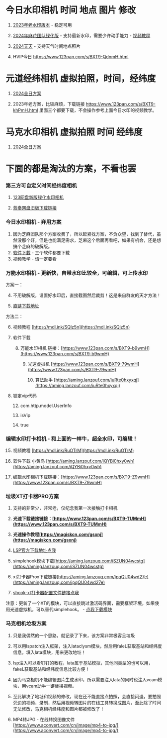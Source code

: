 # 今日水印相机 时间 地点 图片 修改

1. [2023年老水印版本](https://www.123pan.com/s/BXT9-ZtYmH.html) - 稳定可用

3. [2024年麻花团队绿化版](https://www.123pan.com/s/BXT9-DLPmH.html "2024年麻花团队绿化版") - 支持最新水印，需要少许动手能力 - [视频教程](https://flowus.cn/haoruan/share/dfd8cea7-db11-42aa-8e01-9276783feff3 "视频教程")

3. [2024天天](https://tg.2345faka.com/liebiao/425650552D5F2126 " ") - 支持天气时间地点照片

4. HVIP今日 https://www.123pan.com/s/BXT9-QdnmH.html

# 元道经纬相机 虚拟拍照，时间，经纬度

1. [2024全日方案](https://tg.2345faka.com/liebiao/4687C9B3A1814C69 "2024全日方案")

2. 2023年老方案，比较麻烦，下载链接 https://www.123pan.com/s/BXT9-khPmH.html
里面三个都要下载，不会操作参考上面今日水印的视频教学。

# 马克水印相机 虚拟拍照 时间 经纬度

1. [2024全日方案](https://tg.2345faka.com/liebiao/4687C9B3A1814C69 "2024全日方案")

# 下面的都是淘汰的方案，不看也罢

### 第三方可自定义时间经纬度相机

1. [123网盘新版绿化水印相机](https://www.123pan.com/s/BXT9-w3YmH.html)

2. [蓝奏网盘旧版下载链接](https://aming.lanzouq.com/b05ht0o1c)

### 今日水印相机 - 弃用方案

1. 因为芝麻团队那个方案收费了，所以赶紧找方案，不负众望，找到了替代，虽然没那个好，但是也能满足需求，芝麻这个后面再看吧，如果有机会，还是想搞个芝麻的破解版。
2. [软件下载](https://www.123pan.com/s/BXT9-P3YmH.html) - 三个软件都要下载
3. [视频教学](https://wp.haoruan.cc/%E6%95%99%E7%A8%8B%E8%A7%86%E9%A2%91/%E8%A7%86%E9%A2%91%E6%95%99%E7%A8%8B/%E4%BB%8A%E6%97%A5%E6%B0%B4%E5%8D%B0%E7%9B%B8%E6%9C%BA%E6%A8%A1%E5%9D%97%E6%95%99%E7%A8%8B.mp4) - 请一定要看


### 万能水印相机 - 更新快，自带水印比较全，可编辑，可上传水印

方案一：

  4. 不用破解版，设置好水印后，直接截图然后裁剪！这是来自群友的天才方法！

  5. [直链下载地址](https://api.utap.vip/download/app)

方法二：

  6. 视频教程 [https://mdl.ink/SQlz5n](https://mdl.ink/SQlz5n)

  7. 软件下载

        8. 万能水印相机 链接：[https://www.123pan.com/s/BXT9-b9wmH](https://www.123pan.com/s/BXT9-b9wmH)

            9. 光速虚拟机 [https://www.123pan.com/s/BXT9-79wmH](https://www.123pan.com/s/BXT9-79wmH)

                10. 算法助手 [https://aming.lanzouf.com/iuRte0hxyxqj](https://aming.lanzouf.com/iuRte0hxyxqj)

  11. 锁定vip代码

        12. com.http.model.UserInfo
        
        13. isVip
        
        14. true

### 编辑水印打卡相机 - 和上面的一样牛，超全水印，可编辑！

15. 视频教程  [https://mdl.ink/RuOTrM](https://mdl.ink/RuOTrM)

16. 软件下载 小黄鸟 [https://aming.lanzouf.com/iQYBi0hxy0wh](https://aming.lanzouf.com/iQYBi0hxy0wh)

17. 编辑水印相机下载链接：[https://www.123pan.com/s/BXT9-Z9wmH](https://www.123pan.com/s/BXT9-Z9wmH)



### 垃圾XT打卡器PRO方案

1. 支持的非常少，非常老，仅纪念我第一次接触打卡相机
2. **光速下载链接链接：[https://www.123pan.com/s/BXT9-TUMmH](https://www.123pan.com/s/BXT9-TUMmH)**
3. **光速操作教程[https://magiskcn.com/gsxnj](https://magiskcn.com/gsxnj)**

4. [LSP官方下载地址点我](https://cithub.icu/LSPosed/LSPosed/releases)

5. simplehook模块下载[https://aming.lanzouq.com/iSZUN04wcstg](https://aming.lanzouq.com/iSZUN04wcstg)

6. xt打卡器Prox下载链接[https://aming.lanzouq.com/ipqQU04wd27e](https://aming.lanzouq.com/ipqQU04wd27e)

7. [shook-xt打卡器配置文件链接点我](https://sharechain.qq.com/db523c4dc729d6f8e6a0e60ce7249dd4)

注意：更新了一个XT的模块，可以直接跳过激活码界面，需要框架环境，如果使用光速虚拟机，可以替代simplehook。 - [点我下载模块](https://aming.lanzouq.com/igmSr07te5vc)

### 马克相机垃圾方案

1. 只是我偶然的一个思路，就记录了下来，该方案非常极客且垃圾
2. 可以用lspatch注入框架，注入lataclysm模块，然后用faleL获取基站和经纬度信息，填入lata模块，用来更改地址！
3. lsp注入可以看钉钉的教程，lata属于基站模拟，其他同类型的也可以用，fakeL获取基站和经纬度信息比较方便！

4. 因为马克相机不能编辑图片生成水印，所以需要注入lata的同时也注入vcam模块，用vcam助手一键替换视频。

5. 至此解决了地址和视频的修改，现在还不能直接点拍照，会直接闪退，要拍照旁边的视频，录制，然后用视频转图片的在线工具转换成图片，至此除了时间无法修改，马克相机经纬度和图片都被修改了！

6. MP4转JPG - 在线转换图像文件
   [https://www.aconvert.com/cn/image/mp4-to-jpg/](https://www.aconvert.com/cn/image/mp4-to-jpg/)

